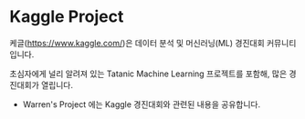 # Kaggle Project
케글(https://www.kaggle.com/)은 데이터 분석 및 머신러닝(ML) 경진대회 커뮤니티 입니다.

초심자에게 널리 알려져 있는 Tatanic Machine Learning 프로젝트를 포함해, 많은 경진대회가 열립니다.
- Warren's Project 에는 Kaggle 경진대회와 관련된 내용을 공유합니다.
